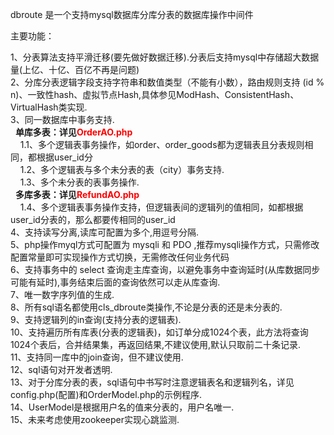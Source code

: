 dbroute 是一个支持mysql数据库分库分表的数据库操作中间件

主要功能：

1、分表算法支持平滑迁移(要先做好数据迁移).分表后支持mysql中存储超大数据量(上亿、十亿、百亿不再是问题)<br>
2、分库分表逻辑字段支持字符串和数值类型（不能有小数），路由规则支持 (id % n)、一致性hash、虚拟节点Hash,具体参见ModHash、ConsistentHash、VirtualHash类实现.<br>
3、同一数据库中事务支持.<br>
   &nbsp;&nbsp;<b>单库多表：详见<font color=red>OrderAO.php</font></b><br>
   &nbsp;&nbsp;&nbsp;&nbsp;1.1、多个逻辑表事务操作，如order、order_goods都为逻辑表且分表规则相同，都根据user_id分<br>
   &nbsp;&nbsp;&nbsp;&nbsp;1.2、多个逻辑表与多个未分表的表（city）事务支持.<br>
   &nbsp;&nbsp;&nbsp;&nbsp;1.3、多个未分表的表事务操作.<br>
   &nbsp;&nbsp;<b>多库多表：详见<font color=red>RefundAO.php</font></b><br>
   &nbsp;&nbsp;&nbsp;&nbsp;1.4、多个逻辑表事务操作支持，但逻辑表间的逻辑列的值相同，如都根据user_id分表的，那么都要传相同的user_id<br>
4、支持读写分离,读库可配置为多个,用逗号分隔.<br>
5、php操作myql方式可配置为 mysqli 和 PDO ,推荐mysqli操作方式，只需修改配置常量即可实现操作方式切换，无需修改任何业务代码<br>
6、支持事务中的 select 查询走主库查询，以避免事务中查询延时(从库数据同步可能有延时),事务结束后面的查询依然可以走从库查询.<br>
7、唯一数字序列值的生成.<br>
8、所有sql语名都使用cls_dbroute类操作,不论是分表的还是未分表的.<br>
9、支持逻辑列的in查询(支持分表的逻辑表).<br>
10、支持遍历所有库表(分表的逻辑表)，如订单分成1024个表，此方法将查询1024个表后，合并结果集，再返回结果,不建议使用,默认只取前二十条记录.<br>
11、支持同一库中的join查询，但不建议使用.<br>
12、sql语句对开发者透明.<br>
13、对于分库分表的表，sql语句中书写时注意逻辑表名和逻辑列名，详见config.php(配置)和OrderModel.php的示例程序.<br>
14、UserModel是根据用户名的值来分表的，用户名唯一.<br>
15、未来考虑使用zookeeper实现心跳监测.<br>
